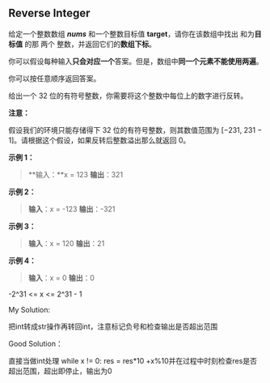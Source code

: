 ## Reverse Integer

给定一个整数数组 ***nums*** 和一个整数目标值 **target**，请你在该数组中找出 和为**目标值** 的那 两个 整数，并返回它们的**数组下标**。

你可以假设每种输入**只会对应一个**答案。但是，数组中**同一个元素不能使用两遍**。

你可以按任意顺序返回答案。

给出一个 32 位的有符号整数，你需要将这个整数中每位上的数字进行反转。

**注意：**

假设我们的环境只能存储得下 32 位的有符号整数，则其数值范围为 [−231,  231 − 1]。请根据这个假设，如果反转后整数溢出那么就返回 0。

**示例 1：**

> **输入：**x = 123
> **输出**：321

**示例 2：**

> **输入**：x = -123
> **输出**：-321

**示例 3：**

> **输入**：x = 120
> **输出**：21

**示例 4：**

> **输入**：x = 0
> **输出**：0

-2^31 <= x <= 2^31 - 1

My Solution:

把int转成str操作再转回int，注意标记负号和检查输出是否超出范围

Good Solution：

直接当做int处理  while x != 0: res = res*10 +x%10并在过程中时刻检查res是否超出范围，超出即停止，输出为0